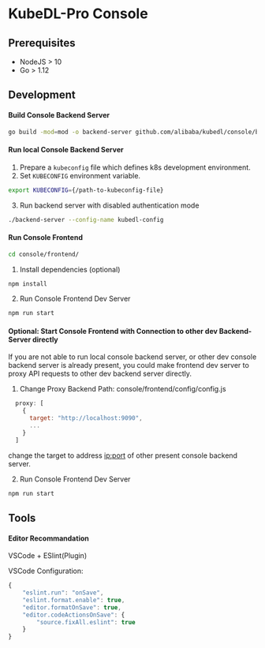 # KubeDL-Pro Console

## Prerequisites

- NodeJS > 10
- Go > 1.12

## Development

#### Build Console Backend Server
```bash
go build -mod=mod -o backend-server github.com/alibaba/kubedl/console/backend/cmd/backend-server
```

#### Run local Console Backend Server

1. Prepare a `kubeconfig` file which defines k8s development environment.
2. Set `KUBECONFIG` environment variable.
```bash
export KUBECONFIG={/path-to-kubeconfig-file} 
```
3. Run backend server with disabled authentication mode

```bash
./backend-server --config-name kubedl-config
```

#### Run Console Frontend

```bash
cd console/frontend/
```

1. Install dependencies (optional)
```bash
npm install
```
2. Run Console Frontend Dev Server
```bash
npm run start
```

#### Optional: Start Console Frontend with Connection to other dev Backend-Server directly
If you are not able to run local console backend server, or other dev console backend server is already present, you could make frontend dev server to proxy API requests to other dev backend server directly.

1. Change Proxy Backend
Path: console/frontend/config/config.js
```javascript
  proxy: [
    {
      target: "http://localhost:9090",
      ...
    }
  ]

```
change the target to address <ip:port> of other present console backend server.


2. Run Console Frontend Dev Server
```bash
npm run start
```

## Tools

#### Editor Recommandation

VSCode + ESlint(Plugin)

VSCode Configuration:
```javascript
{
    "eslint.run": "onSave",
    "eslint.format.enable": true,
    "editor.formatOnSave": true,
    "editor.codeActionsOnSave": {
        "source.fixAll.eslint": true
    }
}
```